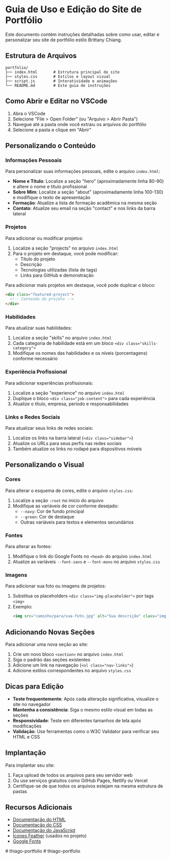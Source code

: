 # Guia de Uso e Edição do Site de Portfólio

Este documento contém instruções detalhadas sobre como usar, editar e personalizar seu site de portfólio estilo Brittany Chiang.

## Estrutura de Arquivos

```
portfolio/
├── index.html       # Estrutura principal do site
├── styles.css       # Estilos e layout visual
├── script.js        # Interatividade e animações
└── README.md        # Este guia de instruções
```

## Como Abrir e Editar no VSCode

1. Abra o VSCode
2. Selecione "File > Open Folder" (ou "Arquivo > Abrir Pasta")
3. Navegue até a pasta onde você extraiu os arquivos do portfólio
4. Selecione a pasta e clique em "Abrir"

## Personalizando o Conteúdo

### Informações Pessoais

Para personalizar suas informações pessoais, edite o arquivo `index.html`:

- **Nome e Título**: Localize a seção "hero" (aproximadamente linha 80-90) e altere o nome e título profissional
- **Sobre Mim**: Localize a seção "about" (aproximadamente linha 100-130) e modifique o texto de apresentação
- **Formação**: Atualize a lista de formação acadêmica na mesma seção
- **Contato**: Atualize seu email na seção "contact" e nos links da barra lateral

### Projetos

Para adicionar ou modificar projetos:

1. Localize a seção "projects" no arquivo `index.html`
2. Para o projeto em destaque, você pode modificar:
   - Título do projeto
   - Descrição
   - Tecnologias utilizadas (lista de tags)
   - Links para GitHub e demonstração

Para adicionar mais projetos em destaque, você pode duplicar o bloco:

```html
<div class="featured-project">
  <!-- Conteúdo do projeto -->
</div>
```

### Habilidades

Para atualizar suas habilidades:

1. Localize a seção "skills" no arquivo `index.html`
2. Cada categoria de habilidade está em um bloco `<div class="skills-category">`
3. Modifique os nomes das habilidades e os níveis (porcentagens) conforme necessário

### Experiência Profissional

Para adicionar experiências profissionais:

1. Localize a seção "experience" no arquivo `index.html`
2. Duplique o bloco `<div class="job-content">` para cada experiência
3. Atualize o título, empresa, período e responsabilidades

### Links e Redes Sociais

Para atualizar seus links de redes sociais:

1. Localize os links na barra lateral (`<div class="sidebar">`)
2. Atualize os URLs para seus perfis nas redes sociais
3. Também atualize os links no rodapé para dispositivos móveis

## Personalizando o Visual

### Cores

Para alterar o esquema de cores, edite o arquivo `styles.css`:

1. Localize a seção `:root` no início do arquivo
2. Modifique as variáveis de cor conforme desejado:
   - `--navy`: Cor de fundo principal
   - `--green`: Cor de destaque
   - Outras variáveis para textos e elementos secundários

### Fontes

Para alterar as fontes:

1. Modifique o link do Google Fonts no `<head>` do arquivo `index.html`
2. Atualize as variáveis `--font-sans` e `--font-mono` no arquivo `styles.css`

### Imagens

Para adicionar sua foto ou imagens de projetos:

1. Substitua os placeholders `<div class="img-placeholder">` por tags `<img>`
2. Exemplo:
   ```html
   <img src="caminho/para/sua-foto.jpg" alt="Sua descrição" class="img">
   ```

## Adicionando Novas Seções

Para adicionar uma nova seção ao site:

1. Crie um novo bloco `<section>` no arquivo `index.html`
2. Siga o padrão das seções existentes
3. Adicione um link na navegação (`<ol class="nav-links">`)
4. Adicione estilos correspondentes no arquivo `styles.css`

## Dicas para Edição

- **Teste frequentemente**: Após cada alteração significativa, visualize o site no navegador
- **Mantenha a consistência**: Siga o mesmo estilo visual em todas as seções
- **Responsividade**: Teste em diferentes tamanhos de tela após modificações
- **Validação**: Use ferramentas como o W3C Validator para verificar seu HTML e CSS

## Implantação

Para implantar seu site:

1. Faça upload de todos os arquivos para seu servidor web
2. Ou use serviços gratuitos como GitHub Pages, Netlify ou Vercel
3. Certifique-se de que todos os arquivos estejam na mesma estrutura de pastas

## Recursos Adicionais

- [Documentação do HTML](https://developer.mozilla.org/pt-BR/docs/Web/HTML)
- [Documentação do CSS](https://developer.mozilla.org/pt-BR/docs/Web/CSS)
- [Documentação do JavaScript](https://developer.mozilla.org/pt-BR/docs/Web/JavaScript)
- [Ícones Feather](https://feathericons.com/) (usados no projeto)
- [Google Fonts](https://fonts.google.com/)

#   t h i a g o - p o r t f o l i o 
 
 #   t h i a g o - p o r t f o l i o 
 
 
